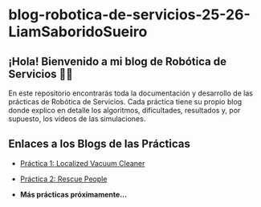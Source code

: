 # blog-robotica-de-servicios-25-26-LiamSaboridoSueiro

## ¡Hola! Bienvenido a mi blog de Robótica de Servicios 🤖🚗

En este repositorio encontrarás toda la documentación y desarrollo de las prácticas de Robótica de Servicios. Cada práctica tiene su propio blog donde explico en detalle los algoritmos, dificultades, resultados y, por supuesto, los vídeos de las simulaciones.

## Enlaces a los Blogs de las Prácticas

- [Práctica 1: Localized Vacuum Cleaner](./Localized_Vacuum_Cleaner.md)
- [Práctica 2: Rescue People](./Rescue_People.md)

- **Más prácticas próximamente...**

